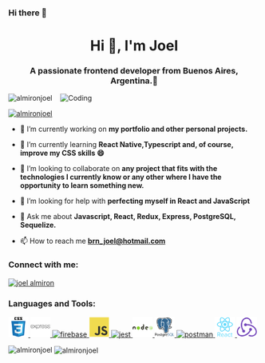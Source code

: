 ### Hi there 👋
<h1 align="center">Hi 👋, I'm Joel</h1>
<h3 align="center">A passionate frontend developer from Buenos Aires, Argentina.🧉</h3>
<img align="right" alt="Coding" width="400" src="https://iili.io/Jn8KRhQ.th.png" border="0"/>

<p align="left"> <img src="https://komarev.com/ghpvc/?username=almironjoel&label=Profile%20views&color=0e75b6&style=flat" alt="almironjoel" /> </p>

<p align="left"> <a href="https://github.com/ryo-ma/github-profile-trophy"><img src="https://github-profile-trophy.vercel.app/?username=almironjoel" alt="almironjoel" /></a> </p>

- 🔭 I’m currently working on **my portfolio and other personal projects.**

- 🌱 I’m currently learning **React Native,Typescript and, of course, improve my CSS skills 😄**

- 👯 I’m looking to collaborate on **any project that fits with the technologies I currently know or any other where I have the opportunity to learn something new.**

- 🤝 I’m looking for help with **perfecting myself in React and JavaScript**

- 💬 Ask me about **Javascript, React, Redux, Express, PostgreSQL, Sequelize.**

- 📫 How to reach me **brn_joel@hotmail.com**

<h3 align="left">Connect with me:</h3>
<p align="left">
<a href="https://linkedin.com/in/joel almiron" target="blank"><img align="center" src="https://raw.githubusercontent.com/rahuldkjain/github-profile-readme-generator/master/src/images/icons/Social/linked-in-alt.svg" alt="joel almiron" height="30" width="40" /></a>
</p>

<h3 align="left">Languages and Tools:</h3>
<p align="left"> <a href="https://www.w3schools.com/css/" target="_blank" rel="noreferrer"> <img src="https://raw.githubusercontent.com/devicons/devicon/master/icons/css3/css3-original-wordmark.svg" alt="css3" width="40" height="40"/> </a> <a href="https://expressjs.com" target="_blank" rel="noreferrer"> <img src="https://raw.githubusercontent.com/devicons/devicon/master/icons/express/express-original-wordmark.svg" alt="express" width="40" height="40"/> </a> <a href="https://firebase.google.com/" target="_blank" rel="noreferrer"> <img src="https://www.vectorlogo.zone/logos/firebase/firebase-icon.svg" alt="firebase" width="40" height="40"/> </a> <a href="https://developer.mozilla.org/en-US/docs/Web/JavaScript" target="_blank" rel="noreferrer"> <img src="https://raw.githubusercontent.com/devicons/devicon/master/icons/javascript/javascript-original.svg" alt="javascript" width="40" height="40"/> </a> <a href="https://jestjs.io" target="_blank" rel="noreferrer"> <img src="https://www.vectorlogo.zone/logos/jestjsio/jestjsio-icon.svg" alt="jest" width="40" height="40"/> </a> <a href="https://nodejs.org" target="_blank" rel="noreferrer"> <img src="https://raw.githubusercontent.com/devicons/devicon/master/icons/nodejs/nodejs-original-wordmark.svg" alt="nodejs" width="40" height="40"/> </a> <a href="https://www.postgresql.org" target="_blank" rel="noreferrer"> <img src="https://raw.githubusercontent.com/devicons/devicon/master/icons/postgresql/postgresql-original-wordmark.svg" alt="postgresql" width="40" height="40"/> </a> <a href="https://postman.com" target="_blank" rel="noreferrer"> <img src="https://www.vectorlogo.zone/logos/getpostman/getpostman-icon.svg" alt="postman" width="40" height="40"/> </a> <a href="https://reactjs.org/" target="_blank" rel="noreferrer"> <img src="https://raw.githubusercontent.com/devicons/devicon/master/icons/react/react-original-wordmark.svg" alt="react" width="40" height="40"/> </a> <a href="https://redux.js.org" target="_blank" rel="noreferrer"> <img src="https://raw.githubusercontent.com/devicons/devicon/master/icons/redux/redux-original.svg" alt="redux" width="40" height="40"/> </a> </p>

<p><img align="left" src="https://github-readme-stats.vercel.app/api/top-langs?username=almironjoel&show_icons=true&locale=en&layout=compact" alt="almironjoel" /></p>

<p>&nbsp;<img align="center" src="https://github-readme-stats.vercel.app/api?username=almironjoel&show_icons=true&locale=en" alt="almironjoel" /></p>
